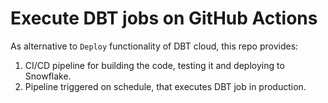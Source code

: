 # Execute DBT jobs on GitHub Actions
As alternative to `Deploy` functionality of DBT cloud, this repo provides:
1. CI/CD pipeline for building the code, testing it and deploying to Snowflake.
2. Pipeline triggered on schedule, that executes DBT job in production.
